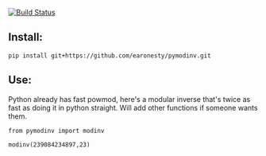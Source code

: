 [![Build Status](https://travis-ci.com/earonesty/pymodinv.svg?branch=master)](https://travis-ci.com/earonesty/pymodinv)

## Install:

    pip install git+https://github.com/earonesty/pymodinv.git  

## Use:

Python already has fast powmod, here's a modular inverse that's twice as fast as doing it in python straight.   Will add other functions if someone wants them.

    from pymodinv import modinv
    
    modinv(239084234897,23)
